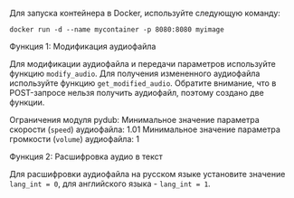 Для запуска контейнера в Docker, используйте следующую команду:

```
docker run -d --name mycontainer -p 8080:8080 myimage
```

Функция 1: Модификация аудиофайла

Для модификации аудиофайла и передачи параметров используйте функцию `modify_audio`. Для получения измененного аудиофайла используйте функцию `get_modified_audio`. Обратите внимание, что в POST-запросе нельзя получить аудиофайл, поэтому создано две функции.

Ограничения модуля pydub:
Минимальное значение параметра скорости (`speed`) аудиофайла: 1.01
Минимальное значение параметра громкости (`volume`) аудиофайла: 1

Функция 2: Расшифровка аудио в текст

Для расшифровки аудиофайла на русском языке установите значение `lang_int = 0`, для английского языка - `lang_int = 1`.

